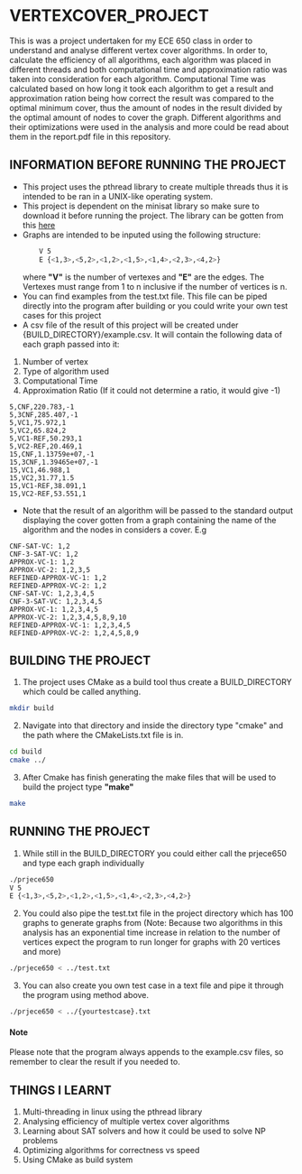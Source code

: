 # VERTEXCOVER_PROJECT
This is was a project undertaken for my ECE 650 class in order to understand and analyse different vertex cover algorithms. In order to, calculate the efficiency of all algorithms, each algorithm was placed in different threads and both computational time and approximation ratio was taken into consideration for each algorithm. Computational Time was calculated based on how long it took each algorithm to get a result and approximation ration being how correct the result was compared to the optimal minimum cover, thus the amount of nodes in the result divided by the optimal amount of nodes to cover the graph.
Different algorithms and their optimizations were used in the analysis and more could be read about them in the report.pdf file in this repository.

## INFORMATION BEFORE RUNNING THE PROJECT
- This project uses the pthread library to create multiple threads thus it is intended to be ran in a UNIX-like operating system. 
- This project is dependent on the minisat library so make sure to download it before running the project. The library can be gotten from this [here](https://github.com/agurfinkel/minisat)
- Graphs are intended to be inputed using the following structure:
    ```bash
        V 5
        E {<1,3>,<5,2>,<1,2>,<1,5>,<1,4>,<2,3>,<4,2>}
    ```
    where **"V"** is the number of vertexes and **"E"** are the edges. The Vertexes must range from 1 to n inclusive if the number of vertices is n.
- You can find examples from the test.txt file. This file can be piped directly into the program after building or you could write your own test cases for this project
- A csv file of the result of this project will be created under {BUILD_DIRECTORY}/example.csv. It will contain the following data of each graph passed into it:
1. Number of vertex
2. Type of algorithm used
3. Computational Time
4. Approximation Ratio (If it could not determine a ratio, it would give -1)

```csv 
5,CNF,220.783,-1
5,3CNF,285.407,-1
5,VC1,75.972,1
5,VC2,65.824,2
5,VC1-REF,50.293,1
5,VC2-REF,20.469,1
15,CNF,1.13759e+07,-1
15,3CNF,1.39465e+07,-1
15,VC1,46.988,1
15,VC2,31.77,1.5
15,VC1-REF,38.091,1
15,VC2-REF,53.551,1
```
- Note that the result of an algorithm will be passed to the standard output displaying the cover gotten from a graph containing the name of the algorithm and the nodes in considers a cover. E.g
```text
CNF-SAT-VC: 1,2
CNF-3-SAT-VC: 1,2
APPROX-VC-1: 1,2
APPROX-VC-2: 1,2,3,5
REFINED-APPROX-VC-1: 1,2
REFINED-APPROX-VC-2: 1,2
CNF-SAT-VC: 1,2,3,4,5
CNF-3-SAT-VC: 1,2,3,4,5
APPROX-VC-1: 1,2,3,4,5
APPROX-VC-2: 1,2,3,4,5,8,9,10
REFINED-APPROX-VC-1: 1,2,3,4,5
REFINED-APPROX-VC-2: 1,2,4,5,8,9
```

## BUILDING THE PROJECT
1. The project uses CMake as a build tool thus create a BUILD_DIRECTORY which could be called anything.
```bash
mkdir build
```
2. Navigate into that directory and inside the directory type "cmake" and the path where the CMakeLists.txt file is in.
```bash
cd build
cmake ../
```
3. After Cmake has finish generating the make files that will be used to build the project type **"make"**
```bash
make
```

## RUNNING THE PROJECT
1. While still in the BUILD_DIRECTORY you could either call the prjece650 and type each graph individually
```bash 
./prjece650
V 5
E {<1,3>,<5,2>,<1,2>,<1,5>,<1,4>,<2,3>,<4,2>}
```
2. You could also pipe the test.txt file in the project directory which has 100 graphs to generate graphs from (Note: Because two algorithms in this analysis has an exponential time increase in relation to the number of vertices expect the program to run longer for graphs with 20 vertices and more)
```bash
./prjece650 < ../test.txt
```
3. You can also create you own test case in a text file and pipe it through the program using method above.
```bash
./prjece650 < ../{yourtestcase}.txt
```

#### Note
Please note that the program always appends to the example.csv files, so remember to clear the result if you needed to.


## THINGS I LEARNT
1. Multi-threading in linux using the pthread library
2. Analysing efficiency of multiple vertex cover algorithms
3. Learning about SAT solvers and how it could be used to solve NP problems
4. Optimizing algorithms for correctness vs speed
5. Using CMake as build system
